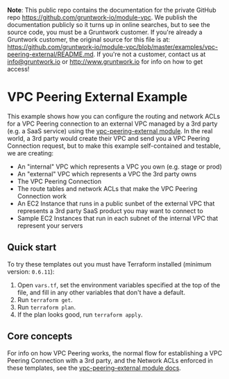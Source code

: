 **Note**: This public repo contains the documentation for the private GitHub repo <https://github.com/gruntwork-io/module-vpc>.
We publish the documentation publicly so it turns up in online searches, but to see the source code, you must be a Gruntwork customer.
If you're already a Gruntwork customer, the original source for this file is at: <https://github.com/gruntwork-io/module-vpc/blob/master/examples/vpc-peering-external/README.md>.
If you're not a customer, contact us at <info@gruntwork.io> or <http://www.gruntwork.io> for info on how to get access!

# VPC Peering External Example

This example shows how you can configure the routing and network ACLs for a VPC Peering connection to an external VPC
managed by a 3rd party (e.g. a SaaS service) using the [vpc-peering-external module](/modules/vpc-peering-external). In
the real world, a 3rd party would create their VPC and send you a VPC Peering Connection request, but to make this
example self-contained and testable, we are creating:

* An "internal" VPC which represents a VPC you own (e.g. stage or prod)
* An "external" VPC which represents a VPC the 3rd party owns
* The VPC Peering Connection
* The route tables and network ACLs that make the VPC Peering Connection work
* An EC2 Instance that runs in a public sunbet of the external VPC that represents a 3rd party SaaS product you may
  want to connect to
* Sample EC2 Instances that run in each subnet of the internal VPC that represent your servers

## Quick start

To try these templates out you must have Terraform installed (minimum version: `0.6.11`):

1. Open `vars.tf`, set the environment variables specified at the top of the file, and fill in any other variables that
   don't have a default.
1. Run `terraform get`.
1. Run `terraform plan`.
1. If the plan looks good, run `terraform apply`.

## Core concepts

For info on how VPC Peering works, the normal flow for establishing a VPC Peering Connection with a 3rd party, and the
Network ACLs enforced in these templates, see the [vpc-peering-external module docs](/modules/vpc-peering-external).